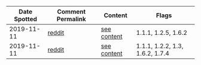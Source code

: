 | Date Spotted | Comment Permalink | Content | Flags |
|---|---|---| ---- |
| 2019-11-11 |  [reddit](https://old.reddit.com/r/Documentaries/comments/dutlxz/our_world_inside_the_hong_kong_protests_2019_for/f79nh0t/) | [see content](content/f79nh0t.md) | 1.1.1, 1.2.5, 1.6.2 |
| 2019-11-11 | [reddit](https://old.reddit.com/r/Documentaries/comments/dutlxz/our_world_inside_the_hong_kong_protests_2019_for/f79nk6z/) | [see content](content/f79nk6z.md) | 1.1.1, 1.2.2, 1.3, 1.6.2, 1.7.4  |

